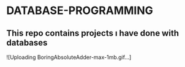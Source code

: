 # DATABASE-PROGRAMMING
## This repo contains projects ı have done with databases

![Uploading BoringAbsoluteAdder-max-1mb.gif…]
